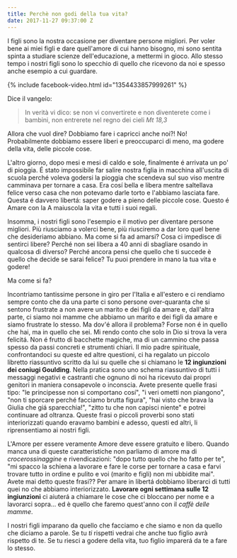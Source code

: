 ```yaml
---
title: Perchè non godi della tua vita?
date: 2017-11-27 09:37:00 Z
---
```


I figli sono la nostra occasione per diventare persone migliori. Per voler bene ai miei figli e dare quell'amore di cui hanno bisogno, mi sono sentita spinta a studiare scienze dell'educazione, a mettermi in gioco. Allo stesso tempo i nostri figli sono lo specchio di quello che ricevono da noi e spesso anche esempio a cui guardare.

{% include facebook-video.html id="1354433857999261" %}

Dice il vangelo:

> In verità vi dico: se non vi convertirete e non diventerete come i bambini, non entrerete nel regno dei cieli <cite>Mt 18,3</cite>

Allora che vuol dire? Dobbiamo fare i capricci anche noi?! No! Probabilmente dobbiamo essere liberi e preoccuparci di meno, ma godere della vita, delle piccole cose. 

L'altro giorno, dopo mesi e mesi di caldo e sole, finalmente é arrivata un po' di pioggia. É stato impossibile far salire nostra figlia in macchina all'uscita di scuola perché voleva godersi la pioggia che scendeva sul suo viso mentre camminava per tornare a casa. Era cosí bella e libera mentre saltellava felice verso casa che non potevamo darle torto e l'abbiamo lasciata fare. Questa é davvero libertá: saper godere a pieno delle piccole cose. Questo é Amare con la A maiuscola la vita e tutti i suoi regali.

Insomma, i nostri figli sono l'esempio e il motivo per diventare persone migliori. Più riusciamo a volerci bene, più riusciremo a dar loro quel bene che desideriamo abbiano. 
Ma come si fa ad amarsi? Cosa ci impedisce di sentirci libere? Perché non sei libera a 40 anni di sbagliare osando in qualcosa di diverso? Perché ancora pensi che quello che ti succede è quello che decide se sarai felice? Tu puoi prendere in mano la tua vita e godere! 

Ma come si fa?

Incontriamo tantissime persone in giro per l'Italia e all'estero e ci rendiamo sempre conto che da una parte ci sono persone over-quaranta che si sentono frustrate a non avere un marito e dei figli da amare e, dall'altra parte, ci siamo noi mamme che abbiamo un marito e dei figli da amare e siamo frustrate lo stesso. Ma dov'é allora il problema? Forse non é in quello che hai, ma in quello che sei. Mi rendo conto che solo in Dio si trova la vera felicitá. Non é frutto di bacchette magiche, ma di un cammino che passa spesso da passi concreti e strumenti chiari. Il mio padre spirituale, confrontandoci su queste ed altre questioni, ci ha regalato un piccolo libretto riassuntivo scritto da lui su quelle che si chiamano le **12 ingiunzioni dei coniugi Goulding**. Nella pratica sono uno schema riassuntivo di tutti i messaggi negativi e castranti che ognuno di noi ha ricevuto dai propri genitori in maniera consapevole o inconscia. Avete presente quelle frasi tipo: "le principesse non si comportano cosí", "i veri ometti non piangono", "non ti sporcare perché facciamo brutta figura", "hai visto che brava la Giulia che giá sparecchia!", "zitto tu che non capisci niente" e potrei continuare ad oltranza. Queste frasi o piccoli proverbi sono stati interiorizzati quando eravamo bambini e adesso, questi ed altri, li riprensentiamo ai nostri figli.

L'Amore per essere veramente Amore deve essere gratuito e libero. Quando manca una di queste caratteristiche non parliamo di amore ma di _crocerossinaggine_ e rivendicazioni: "dopo tutto quello che ho fatto per te", "mi spacco la schiena a lavorare e fare le corse per tornare a casa e farvi trovare tutto in ordine e pulito e voi (marito e figli) non mi ubbidite mai". Avete mai detto queste frasi?? Per amare in libertá dobbiamo liberarci di tutti quei no che abbiamo interiorizzato. **Lavorare ogni settimana sulle 12 ingiunzioni** ci aiuterá a chiamare le cose che ci bloccano per nome e a lavorarci sopra... ed è quello che faremo quest'anno con il _caffè delle mamme_. 

I nostri figli imparano da quello che facciamo e che siamo e non da quello che diciamo a parole. Se tu _ti_ rispetti vedrai che anche tuo figlio avrà rispetto di te. Se tu riesci a godere della vita, tuo figlio imparerá da te a fare lo stesso. 


